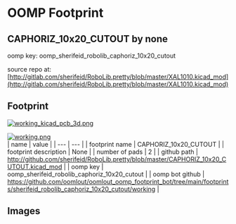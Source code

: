 # OOMP Footprint  
## CAPHORIZ_10x20_CUTOUT  by none  
  
oomp key: oomp_sherifeid_robolib_caphoriz_10x20_cutout  
  
source repo at: [http://gitlab.com/sherifeid/RoboLib.pretty/blob/master/XAL1010.kicad_mod](http://gitlab.com/sherifeid/RoboLib.pretty/blob/master/XAL1010.kicad_mod)  
## Footprint  
  
[![working_kicad_pcb_3d.png](working_kicad_pcb_3d_600.png)](working_kicad_pcb_3d.png)  
  
[![working.png](working_600.png)](working.png)  
| name | value | 
| --- | --- | 
| footprint name | CAPHORIZ_10x20_CUTOUT | 
| footprint description | None | 
| number of pads | 2 | 
| github path | http://github.com/sherifeid/RoboLib.pretty/blob/master/CAPHORIZ_10x20_CUTOUT.kicad_mod | 
| oomp key | oomp_sherifeid_robolib_caphoriz_10x20_cutout | 
| oomp bot github | https://github.com/oomlout/oomlout_oomp_footprint_bot/tree/main/footprints/sherifeid_robolib_caphoriz_10x20_cutout/working | 
## Images  
